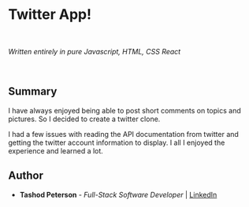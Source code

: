 <!-- @format -->

# Twitter App!

<br>

_Written entirely in pure Javascript, HTML, CSS React_

<br>

## Summary

I have always enjoyed being able to post short comments on topics and pictures. So I decided to create a twitter clone.

I had a few issues with reading the API documentation from twitter and getting the twitter account information to display. I all I enjoyed the experience and learned a lot.

## Author

- **Tashod Peterson** - _Full-Stack Software Developer_ | [LinkedIn](www.linkedin.com/in/tashod-peterson)
